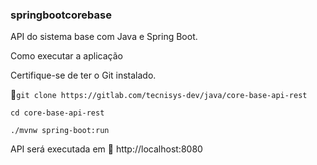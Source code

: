 ### springbootcorebase

API do sistema base com Java e Spring Boot.

Como executar a aplicação

Certifique-se de ter o Git instalado.

:link:`git clone https://gitlab.com/tecnisys-dev/java/core-base-api-rest`

`cd core-base-api-rest`

`./mvnw spring-boot:run`

API será executada em :link: http://localhost:8080
